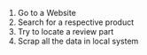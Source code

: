 1. Go to a Website
2. Search for a respective product
3. Try to locate a review part
4. Scrap all the data in local system